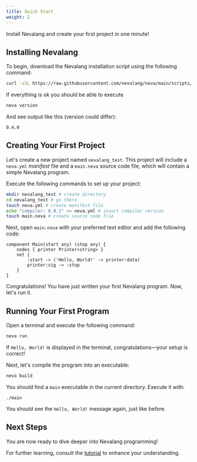 ```yaml
---
title: Quick Start
weight: 2
---
```


Install Nevalang and create your first project in one minute!

## Installing Nevalang

To begin, download the Nevalang installation script using the following command:

```bash
curl -sSL https://raw.githubusercontent.com/nevalang/neva/main/scripts/install.sh | bash
```

If everything is ok you should be able to execute

```bash
neva version
```

And see output like this (version could differ):

```
0.4.0
```

## Creating Your First Project

Let's create a new project named `nevalang_test`. This project will include a `neva.yml` _manifest_ file and a `main.neva` source code file, which will contain a simple Nevalang program.

Execute the following commands to set up your project:

```bash
mkdir nevalang_test # create directory
cd nevalang_test # go there
touch neva.yml # create manifest file
echo "compiler: 0.0.1" >> neva.yml # insert compiler version
touch main.neva # create source code file
```

Next, open `main.neva` with your preferred text editor and add the following code:

```neva
component Main(start any) (stop any) {
    nodes { printer Printer<string> }
    net {
        :start -> ('Hello, World!' -> printer:data)
        printer:sig -> :stop
    }
}
```

Congratulations! You have just written your first Nevalang program. Now, let's run it.

## Running Your First Program

Open a terminal and execute the following command:

```bash
neva run
```

If `Hello, World!` is displayed in the terminal, congratulations—your setup is correct!

Next, let's compile the program into an executable:

```bash
neva build
```

You should find a `main` executable in the current directory. Execute it with:

```
./main
```

You should see the `Hello, World!` message again, just like before.

## Next Steps

You are now ready to dive deeper into Nevalang programming!

For further learning, consult the [tutorial](/docs/tutorial) to enhance your understanding.
